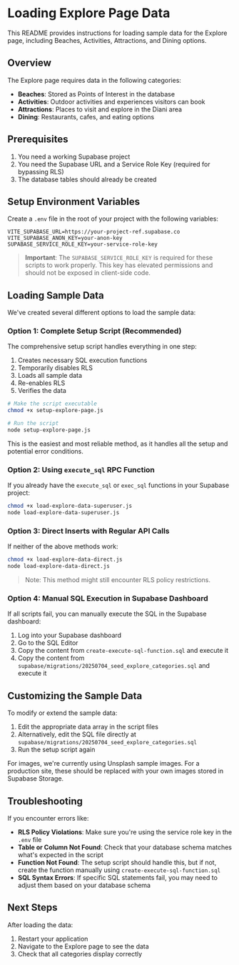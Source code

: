 # Loading Explore Page Data

This README provides instructions for loading sample data for the Explore page, including Beaches, Activities, Attractions, and Dining options.

## Overview

The Explore page requires data in the following categories:
- **Beaches**: Stored as Points of Interest in the database
- **Activities**: Outdoor activities and experiences visitors can book
- **Attractions**: Places to visit and explore in the Diani area
- **Dining**: Restaurants, cafes, and eating options

## Prerequisites

1. You need a working Supabase project
2. You need the Supabase URL and a Service Role Key (required for bypassing RLS)
3. The database tables should already be created

## Setup Environment Variables

Create a `.env` file in the root of your project with the following variables:

```
VITE_SUPABASE_URL=https://your-project-ref.supabase.co
VITE_SUPABASE_ANON_KEY=your-anon-key
SUPABASE_SERVICE_ROLE_KEY=your-service-role-key
```

> **Important**: The `SUPABASE_SERVICE_ROLE_KEY` is required for these scripts to work properly. This key has elevated permissions and should not be exposed in client-side code.

## Loading Sample Data

We've created several different options to load the sample data:

### Option 1: Complete Setup Script (Recommended)

The comprehensive setup script handles everything in one step:
1. Creates necessary SQL execution functions
2. Temporarily disables RLS
3. Loads all sample data
4. Re-enables RLS
5. Verifies the data

```bash
# Make the script executable
chmod +x setup-explore-page.js

# Run the script
node setup-explore-page.js
```

This is the easiest and most reliable method, as it handles all the setup and potential error conditions.

### Option 2: Using `execute_sql` RPC Function

If you already have the `execute_sql` or `exec_sql` functions in your Supabase project:

```bash
chmod +x load-explore-data-superuser.js
node load-explore-data-superuser.js
```

### Option 3: Direct Inserts with Regular API Calls

If neither of the above methods work:

```bash
chmod +x load-explore-data-direct.js
node load-explore-data-direct.js
```

> Note: This method might still encounter RLS policy restrictions.

### Option 4: Manual SQL Execution in Supabase Dashboard

If all scripts fail, you can manually execute the SQL in the Supabase dashboard:

1. Log into your Supabase dashboard
2. Go to the SQL Editor
3. Copy the content from `create-execute-sql-function.sql` and execute it
4. Copy the content from `supabase/migrations/20250704_seed_explore_categories.sql` and execute it

## Customizing the Sample Data

To modify or extend the sample data:

1. Edit the appropriate data array in the script files
2. Alternatively, edit the SQL file directly at `supabase/migrations/20250704_seed_explore_categories.sql`
3. Run the setup script again

For images, we're currently using Unsplash sample images. For a production site, these should be replaced with your own images stored in Supabase Storage.

## Troubleshooting

If you encounter errors like:

- **RLS Policy Violations**: Make sure you're using the service role key in the `.env` file
- **Table or Column Not Found**: Check that your database schema matches what's expected in the script
- **Function Not Found**: The setup script should handle this, but if not, create the function manually using `create-execute-sql-function.sql`
- **SQL Syntax Errors**: If specific SQL statements fail, you may need to adjust them based on your database schema

## Next Steps

After loading the data:
1. Restart your application
2. Navigate to the Explore page to see the data
3. Check that all categories display correctly 